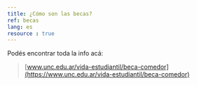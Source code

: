 ```yaml
---
title: ¿Cómo son las becas?
ref: becas
lang: es
resource : true
---
```


Podés encontrar toda la info acá:

> [www.unc.edu.ar/vida-estudiantil/beca-comedor](https://www.unc.edu.ar/vida-estudiantil/beca-comedor)